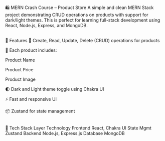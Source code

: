 🛍️ MERN Crash Course – Product Store
A simple and clean MERN Stack project demonstrating CRUD operations on products with support for dark/light themes. This is perfect for learning full-stack development using React, Node.js, Express, and MongoDB.

<br/>
📸 Features
🔧 Create, Read, Update, Delete (CRUD) operations for products

📝 Each product includes:

Product Name

Product Price

Product Image

🌓 Dark and Light theme toggle using Chakra UI

⚡ Fast and responsive UI

📦 Zustand for state management

<br/>
🧱 Tech Stack
Layer	Technology
Frontend	React, Chakra UI
State Mgmt	Zustand
Backend	Node.js, Express.js
Database	MongoDB

<br/>